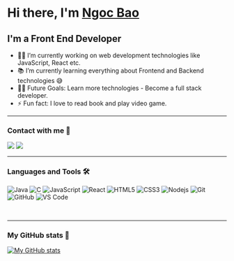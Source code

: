 # Hi there, I'm [Ngoc Bao](https://letyouknowme.herokuapp.com/)


## I'm a Front End Developer

- 👨‍💻 I’m currently working on web development technologies like JavaScript, React etc.
- 📚 I’m currently learning everything about Frontend and Backend technologies 😅
- 💪🏼 Future Goals: Learn more technologies - Become a full stack developer.
- ⚡ Fun fact: I love to read book and play video game.

 ---
 
### Contact with me 📝

[![](https://img.shields.io/badge/Gmail-D14836?style=for-the-badge&logo=gmail&logoColor=white)](mailto:nghia1421999@gmail.com)
[![](https://img.shields.io/badge/Facebook-1877F2?style=for-the-badge&logo=facebook&logoColor=white)](https://www.facebook.com/lostmarry)
<br />

---

### Languages and Tools 🛠 

![Java](http://img.shields.io/badge/-Java-5B4638?style=flat-square&logo=java&logoColor=ffffff)
![C](http://img.shields.io/badge/-C-A8B9CC?style=flat-square&logo=c&logoColor=ffffff)
![JavaScript](https://img.shields.io/badge/-JavaScript-%23F7DF1C?style=flat-square&logo=javascript&logoColor=000000&labelColor=%23F7DF1C&color=%23FFCE5A)
![React](https://img.shields.io/badge/-React-61DAFB?style=flat-square&logo=react&logoColor=ffffff)
![HTML5](https://img.shields.io/badge/-HTML5-%23E44D27?style=flat-square&logo=html5&logoColor=ffffff)
![CSS3](https://img.shields.io/badge/-CSS3-%231572B6?style=flat-square&logo=css3)
![Nodejs](https://img.shields.io/badge/-Nodejs-339933?style=flat-square&logo=Node.js&logoColor=ffffff)
![Git](https://img.shields.io/badge/-Git-%23F05032?style=flat-square&logo=git&logoColor=%23ffffff)
![GitHub](https://img.shields.io/badge/-GitHub-181717?style=flat-square&logo=github)
![VS Code](http://img.shields.io/badge/-VS%20Code-007ACC?style=flat-square&logo=visual-studio-code&logoColor=ffffff)

<br/>

---

### My GitHub stats 📝
[![My GitHub stats](https://github-readme-stats.vercel.app/api?username=letgobao&theme=discord_old_blurple)](https://github.com/letgobao/github-readme-stats)
